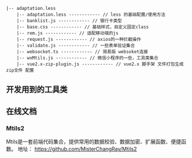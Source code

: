 <!--
 * @Author: your name
 * @Date: 2021-03-09 11:58:57
 * @LastEditTime: 2021-03-09 14:18:24
 * @LastEditors: Please set LastEditors
 * @Description: In User Settings Edit
 * @FilePath: \mytemplate\README.md
-->

```
|-- adaptation.less
    |-- adaptation.less ------------ // less 的基础配置/使用方法
    |-- banklist.js ------------ // 银行卡类型
    |-- base.css ------------ // 基础样式，自定义固定class
    |-- rem.js ------------ // 适配移动端的js
    |-- request.js ------------ // axios的一种拦截操作
    |-- validate.js ------------ // 一些表单验证集合
    |-- websocket.ts ------------ // 简易版 websoket连接
    |-- wxMtils.js ------------ // 微信小程序的一些，工具类集合
    |-- vue2.x-zip-plugin.js ------------ // vue2.x 脚手架 文件打包生成zip文件 配置
```


## 开发用到的工具类

## 在线文档

### Mtils2
Mtils是一套前端代码集合，提供常用的数据校验、数据加密、扩展函数、便捷函数。
地址： https://github.com/MisterChangRay/Mtils2
